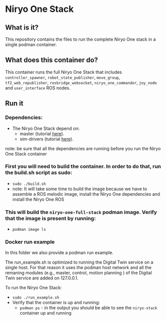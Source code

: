 # Niryo One Stack

## What is it?

This repository contains the files to run the complete Niryo One stack in a single podman container. 

## What does this container do?

This container runs the full Niryo One Stack that includes `controller_spawner`, `robot_state_publisher`, `move_group`, `tf2_web_republisher`,  `rosbridge_websocket`, `niryo_one_commander`, `joy_node` and `user_interface` ROS nodes. 

## Run it  

### Dependencies:
- The Niryo One Stack depend on:
    - master (tutorial [here](../../ros-master/)).
    - sim-drivers (tutorial [here](../../niryo-one-drivers/simulation/)).
 
note: be sure that all the dependencies are running before you run the Niryo One Stack container

### First you will need to build the container. In order to do that, run the build.sh script as sudo:
- `sudo ./build.sh`
- note: It will take some time to build the image because we have to assemble a ROS melodic image, install the Niryo One dependencies and install the Niryo One ROS  

### This will build the `niryo-one-full-stack` podman image. Verify that the image is present by running:
- `podman image ls`

### Docker run example
In this folder we also provide a podman run example. 

The run_example.sh is optimized to running the Digital Twin service on a single host. For that reason it uses the podman host network and all the remaning modules (e.g., master, control, motion planning ) of the Digital Twin service are added on 127.0.0.1.

To run the Niryo One Stack:
- `sudo ./run_example.sh`
- Verify that the container is up and running:
    - `podman ps` - in the output you should be able to see the `niryo-stack` container up and running
